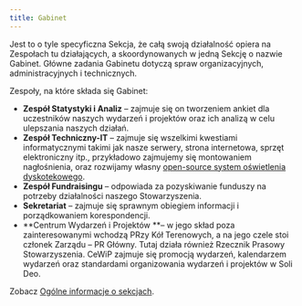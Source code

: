 ```yaml
---
title: Gabinet
---
```

Jest to o tyle specyficzna Sekcja, że całą swoją działalność opiera na Zespołach tu działających, a skoordynowanych w jedną Sekcję o nazwie Gabinet. Główne zadania Gabinetu dotyczą spraw organizacyjnych, administracyjnych i technicznych. 

Zespoły, na które składa się Gabinet:
- **Zespół Statystyki i Analiz** – zajmuje się on tworzeniem ankiet dla uczestników naszych wydarzeń i projektów oraz ich analizą w celu ulepszania naszych działań.
- **Zespół Techniczny-IT** – zajmuje się wszelkimi kwestiami informatycznymi takimi jak nasze serwery, strona internetowa, sprzęt elektroniczny itp., przykładowo zajmujemy się montowaniem nagłośnienia, oraz rozwijamy własny [open-source system oświetlenia dyskotekowego](https://github.com/Jblew/marinesmud-dj).
- **Zespół Fundraisingu** – odpowiada za pozyskiwanie funduszy na potrzeby działalności naszego Stowarzyszenia. 
- **Sekretariat** – zajmuje się sprawnym obiegiem informacji i porządkowaniem korespondencji.
- **Centrum Wydarzeń i Projektów **– w jego skład poza zainteresowanymi wchodzą PRzy Kół Terenowych, a na jego czele stoi członek Zarządu – PR Główny. Tutaj działa również Rzecznik Prasowy Stowarzyszenia. CeWiP zajmuje się promocją wydarzeń, kalendarzem wydarzeń oraz standardami organizowania wydarzeń i projektów w Soli Deo.


Zobacz [Ogólne informacje o sekcjach](/o-nas/sekcje).